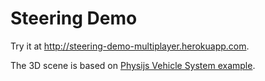 Steering Demo
=============
Try it at http://steering-demo-multiplayer.herokuapp.com.

The 3D scene is based on [Physijs Vehicle System example](https://github.com/chandlerprall/Physijs/tree/master/examples).
